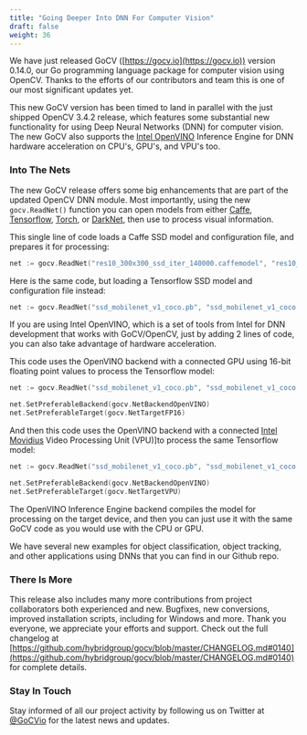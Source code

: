 ```yaml
---
title: "Going Deeper Into DNN For Computer Vision"
draft: false
weight: 36
---
```


We have just released GoCV ([https://gocv.io](https://gocv.io)) version 0.14.0, our Go programming language package for computer vision using OpenCV. Thanks to the efforts of our contributors and team this is one of our most significant updates yet.

This new GoCV version has been timed to land in parallel with the just shipped OpenCV 3.4.2 release, which features some substantial new functionality for using Deep Neural Networks (DNN) for computer vision. The new GoCV also supports the [Intel OpenVINO](https://software.intel.com/en-us/openvino-toolkit) Inference Engine for DNN hardware acceleration on CPU's, GPU's, and VPU's too.

### Into The Nets

The new GoCV release offers some big enhancements that are part of the updated OpenCV DNN module. Most importantly, using the new `gocv.ReadNet()` function you can open models from either [Caffe](http://caffe.berkeleyvision.org), [Tensorflow](http://tensorflow.org), [Torch](http://torch.ch), or [DarkNet](https://pjreddie.com/darknet/yolo/), then use to process visual information.

This single line of code loads a Caffe SSD model and configuration file, and prepares it for processing:

```go
net := gocv.ReadNet("res10_300x300_ssd_iter_140000.caffemodel", "res10_300x300_ssd_iter_140000.prototxt")
```

Here is the same code, but loading a Tensorflow SSD model and configuration file instead:

```go
net := gocv.ReadNet("ssd_mobilenet_v1_coco.pb", "ssd_mobilenet_v1_coco.pbtxt")
```

If you are using Intel OpenVINO, which is a set of tools from Intel for DNN development that works with GoCV/OpenCV, just by adding 2 lines of code, you can also take advantage of hardware acceleration.

This code uses the OpenVINO backend with a connected GPU using 16-bit floating point values to process the Tensorflow model:

```go
net := gocv.ReadNet("ssd_mobilenet_v1_coco.pb", "ssd_mobilenet_v1_coco.pbtxt")

net.SetPreferableBackend(gocv.NetBackendOpenVINO)
net.SetPreferableTarget(gocv.NetTargetFP16)
```

And then this code uses the OpenVINO backend with a connected [Intel Movidius](https://www.movidius.com/) Video Processing Unit (VPU)]to process the same Tensorflow model:

```go
net := gocv.ReadNet("ssd_mobilenet_v1_coco.pb", "ssd_mobilenet_v1_coco.pbtxt")

net.SetPreferableBackend(gocv.NetBackendOpenVINO)
net.SetPreferableTarget(gocv.NetTargetVPU)
```

The OpenVINO Inference Engine backend compiles the model for processing on the target device, and then you can just use it with the same GoCV code as you would use with the CPU or GPU.

We have several new examples for object classification, object tracking, and other applications using DNNs that you can find in our Github repo.

### There Is More

This release also includes many more contributions from project collaborators both experienced and new. Bugfixes, new conversions, improved installation scripts, including for Windows and more. Thank you everyone, we appreciate your efforts and support. Check out the full changelog at [https://github.com/hybridgroup/gocv/blob/master/CHANGELOG.md#0140](https://github.com/hybridgroup/gocv/blob/master/CHANGELOG.md#0140) for complete details.

### Stay In Touch

Stay informed of all our project activity by following us on Twitter at [@GoCVio](https://twitter.com/GoCVio) for the latest news and updates.

